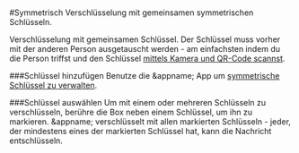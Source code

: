<a name="sym"><br/></a>
#Symmetrisch
Verschlüsselung mit gemeinsamen symmetrischen Schlüsseln.

Verschlüsselung mit gemeinsamen Schlüssel. Der Schlüssel muss vorher mit der anderen Person ausgetauscht werden - am einfachsten indem du die Person triffst und den Schlüssel [mittels Kamera und QR-Code scannst](/encryption-parameters/symmetric-keys).

###Schlüssel hinzufügen
Benutze die &appname; App um [symmetrische Schlüssel zu verwalten](/encryption-parameters/symmetric-keys/key-create).

###Schlüssel auswählen
Um mit einem oder mehreren Schlüsseln zu verschlüsseln, berühre die Box neben einem Schlüssel, um ihn zu markieren.
&appname; verschlüsselt mit allen markierten Schlüsseln - jeder, der mindestens eines der markierten Schlüssel hat, kann die Nachricht entschlüsseln.
